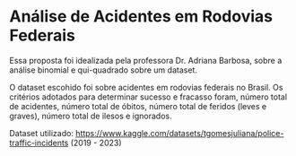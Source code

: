 # Análise de Acidentes em Rodovias Federais

Essa proposta foi idealizada pela professora Dr. Adriana Barbosa, sobre a análise binomial e qui-quadrado sobre um dataset. 

O dataset escohido foi sobre acidentes em rodovias federais no Brasil. Os critérios adotados para determinar sucesso e fracasso foram, número total de acidentes, número total de óbitos, número total de feridos (leves e graves), número total de ilesos e ignorados.

Dataset utilizado: https://www.kaggle.com/datasets/tgomesjuliana/police-traffic-incidents (2019 - 2023)
